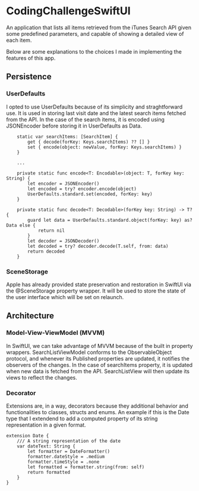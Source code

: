 
# CodingChallengeSwiftUI
An application that lists all items retrieved from the iTunes Search API given some predefined parameters, 
and capable of showing a detailed view of each item.

Below are some explanations to the choices I made in implementing the features of this app.

## Persistence

### UserDefaults
I opted to use UserDefaults because of its simplicity and straghtforward use. It is used in storing last visit date and 
the latest search items fetched from the API. In the case of the search items, it is encoded using JSONEncoder
before storing it in UserDefaults as Data.

```
    static var searchItems: [SearchItem] {
        get { decode(forKey: Keys.searchItems) ?? [] }
        set { encode(object: newValue, forKey: Keys.searchItems) }
    }
    
    ...
    
    private static func encode<T: Encodable>(object: T, forKey key: String) {
        let encoder = JSONEncoder()
        let encoded = try? encoder.encode(object)
        UserDefaults.standard.set(encoded, forKey: key)
    }
    
    private static func decode<T: Decodable>(forKey key: String) -> T? {
        guard let data = UserDefaults.standard.object(forKey: key) as? Data else {
            return nil
        }
        let decoder = JSONDecoder()
        let decoded = try? decoder.decode(T.self, from: data)
        return decoded
    }
```

### SceneStorage
Apple has already provided state preservation and restoration in SwiftUI via the @SceneStorage property wrapper. It will
be used to store the state of the user interface which will be set on relaunch.



## Architecture

### Model-View-ViewModel (MVVM)
In SwiftUI, we can take advantage of MVVM because of the built in property wrappers. SearchListViewModel conforms to the ObservableObject
protocol, and whenever its Published properties are updated, it notifies the observers of the changes. In the case of searchItems property,
it is updated when new data is fetched from the API. SearchListView will then update its views to reflect the changes.

### Decorator
Extensions are, in a way, decorators because they additional behavior and functionalities to classes, structs and enums.
An example if this is the Date type that I extendend to add a computed property of its string representation in a given format.

```
extension Date {
    /// A string representation of the date
    var dateText: String {
        let formatter = DateFormatter()
        formatter.dateStyle = .medium
        formatter.timeStyle = .none
        let formatted = formatter.string(from: self)
        return formatted
    }
}
```

